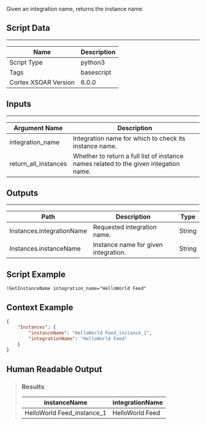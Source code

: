 Given an integration name, returns the instance name.

## Script Data

---

| **Name** | **Description** |
| --- | --- |
| Script Type | python3 |
| Tags | basescript |
| Cortex XSOAR Version | 6.0.0 |

## Inputs

---

| **Argument Name** | **Description** |
| --- | --- |
| integration_name | Integration name for which to check its instance name. |
| return_all_instances | Whether to return a full list of instance names related to the given integation name. |

## Outputs

---

| **Path** | **Description** | **Type** |
| --- | --- | --- |
| Instances.integrationName | Requested integration name. | String |
| Instances.instanceName | Instance name for given integration. | String |


## Script Example

```!GetInstanceName integration_name="HelloWorld Feed"```

## Context Example

```json
{
    "Instances": {
        "instanceName": "HelloWorld Feed_instance_1",
        "integrationName": "HelloWorld Feed"
    }
}
```

## Human Readable Output

>### Results
>
>|instanceName|integrationName|
>|---|---|
>| HelloWorld Feed_instance_1 | HelloWorld Feed |

